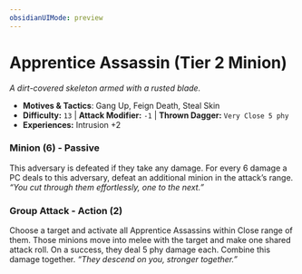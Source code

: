 ```yaml
---
obsidianUIMode: preview
---
```

# Apprentice Assassin (Tier 2 Minion)

*A dirt-covered skeleton armed with a rusted blade.*

- **Motives & Tactics**: Gang Up, Feign Death, Steal Skin
- **Difficulty:** `13` | **Attack Modifier:** `-1` | **Thrown Dagger:** `Very Close 5 phy`
- **Experiences:** Intrusion +2

### Minion (6) - Passive

This adversary is defeated if they take any damage. For every 6 damage a PC deals to this adversary, defeat an additional minion in the attack’s range. *“You cut through them effortlessly, one to the next.”*

### Group Attack - Action (2)

Choose a target and activate all Apprentice Assassins within Close range of them. Those minions move into melee with the target and make one shared attack roll. On a success, they deal 5 phy damage each. Combine this damage together. *“They descend on you, stronger together.”*

